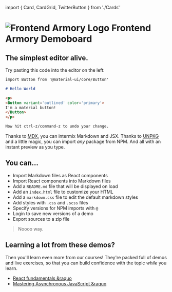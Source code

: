 import { Card, CardGrid, TwitterButton } from './Cards'

<h1 className='frontend-armory'>
  <img src="https://frontarm.com/logo.png" alt="Frontend Armory Logo" />
  Frontend Armory
  <span className='demoboard'>Demoboard</span>
</h1>

<CardGrid>
  <Card
    title="React"
    color="#12c6e4"
    href="https://frontarm.com/demoboard/?id=bff12110-d1c6-46d9-b384-706b84bd9dcb"
  />
  <Card
    title="Vue.js"
    color="#4fc08d"
    href="https://frontarm.com/demoboard/?id=ea41c975-72b2-4c7a-a3f9-e29eb9acd6d2"
  />
  <Card
    title="Vanilla Javascript"
    color="#f2dc3e"
    textColor="black"
    href="https://frontarm.com/demoboard/?id=344821fa-577d-42ed-939c-8d6468d7685c"
  />
  <Card
    title="React with Hooks"
    color="#dd3c6f"
    href="https://frontarm.com/demoboard/?id=baab500e-ba99-4709-abff-aab99af2043b"
  />
</CardGrid>


The simplest editor alive.
--------------------------

Try pasting this code into the editor on the left:

```markdown
import Button from '@material-ui/core/Button'

# Hello World

<p>
<Button variant='outlined' color='primary'>
I'm a material button!
</Button>
</p>

Now hit ctrl-z/command-z to undo your change.
```

Thanks to [MDX](https://mdxjs.com), you can intermix Markdown and JSX. Thanks to [UNPKG](https://unpkg.com/#/) and a little magic, you can import *any* package from NPM. And all with an instant preview as you type.


You can...
----------

- Import Markdown files as React components
- Import React components into Markdown files
- Add a `README.md` file that will be displayed on load
- Add an `index.html` file to customize your HTML
- Add a `markdown.css` file to edit the default markdown styles
- Add styles with `.css` and `.scss` files
- Specify versions for NPM imports with `@`
- Login to save new versions of a demo
- Export sources to a zip file


> Noooo way.

<TwitterButton />


Learning a lot from these demos?
--------------------------------

Then you'll learn even more from our courses! They're packed full of demos and live exercises, so that you can build confidence with the topic *while* you learn.

- [React fundamentals &raquo](https://frontarm.com/courses/react-fundamentals/)
- [Mastering Asynchronous JavaScript &raquo](https://frontarm.com/courses/async-javascript/)
